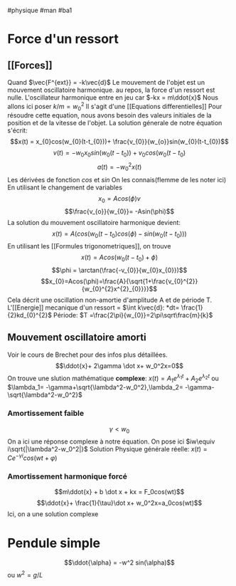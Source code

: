 #physique #man #ba1
# Force d'un ressort
## [[Forces]]
Quand $\vec{F^{ext}}  = -k\vec{d}$ Le mouvement de l'objet est un mouvement oscillatoire harmonique.
au repos, la force d'un ressort est nulle.
L'oscillateur harmonique entre en jeu car 
$-kx = m\ddot{x}$ Nous allons ici poser $k/m = w_{0}^{2}$
Il s'agit d'une [[Equations differentielles]]
Pour résoudre cette equation, nous avons besoin des valeurs initiales de la position et de la vitesse de l'objet.
La solution génerale de notre équation s'écrit:
$$x(t) = x_{0}cos(w_{0}(t-t_{0}))+ \frac{v_{0}}{w_{o}}sin(w_{0}(t-t_{0})$$
$$v(t)= -w_{0}x_{0}sin(w_{0}(t-t_{0}))+v_{0}cos(w_{0}(t-t_{0})$$
$$a(t)=-w_{0}^{2}x(t)$$
Les dérivées de fonction $cos$ et $sin$ On les connais(flemme de les noter ici)
En utilisant le changement de variables
$$ x_{0}= Acos(\phi) v$$
$$\frac{v_{o}}{w_{0}}= -Asin(\phi)$$
La solution du mouvement oscillatoire harmonique devient:
$$x(t) =A(cos(w_{0}(t-t_{0})cos(\phi)-sin(w_{0}(t-t_{0})))$$
En utilisant les [[Formules trigonometriques]], on trouve
$$x(t)=Acos(w_{0}(t-t_{0})+\phi)$$
$$\phi = \arctan(\frac{-v_{0}}{w_{0}x_{0}})$$
$$x_{0}=Acos(\phi)=\frac{A}{\sqrt{1+\frac{v_{0}^{2}}{w_{0}^{2}x^{2}_{0}}}}$$
Cela décrit une oscillation non-amortie d'amplitude A et de période T.
L'[[Energie]] mecanique d'un ressort = $\int k\vec{d}: *dt= \frac{1}{2}kd_{0}^{2}$
Période: $T =\frac{2\pi}{w_{0}}=2\pi\sqrt\frac{m}{k}$
## Mouvement oscillatoire amorti
Voir le cours de Brechet pour des infos plus détaillées.
$$\ddot{x}+ 2\gamma \dot x+ w_0^2x=0$$
On trouve une slution mathématique __complexe__:
$x(t) = A_1e^{\lambda_1t}+A_2e^{\lambda_2t}$ ou $\lambda_1= -\gamma+\sqrt{\lambda^2-w_0^2},\lambda_2= -\gamma-\sqrt{\lambda^2-w_0^2}$
### Amortissement faible
$$\gamma<w_0$$
On a ici une réponse complexe à notre équation. On pose ici $iw\equiv i\sqrt{|\lambda^2-w_0^2|}$
Solution Physique générale réelle:
$x(t)= Ce^{-\gamma i}cos(wt+\varphi)$

### Amortissement harmonique forcé
$$m\ddot{x} + b \dot x + kx = F_0cos(wt)$$
$$\ddot{x}+ \frac{1}{\tau}\dot x+ w_0^2x=a_0cos(wt)$$
Ici, on a une solution complexe
# Pendule simple
$$\ddot{\alpha} = -w^2 sin(\alpha)$$
ou $w^2 = g/L$